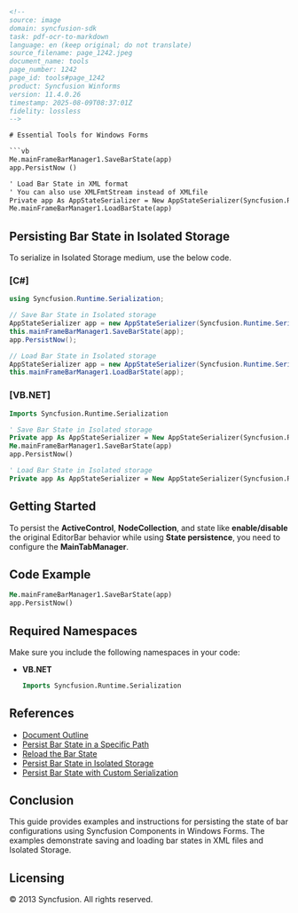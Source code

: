 ```html
<!-- 
source: image
domain: syncfusion-sdk
task: pdf-ocr-to-markdown
language: en (keep original; do not translate)
source_filename: page_1242.jpeg
document_name: tools
page_number: 1242
page_id: tools#page_1242
product: Syncfusion Winforms
version: 11.4.0.26
timestamp: 2025-08-09T08:37:01Z
fidelity: lossless
-->

# Essential Tools for Windows Forms

```vb
Me.mainFrameBarManager1.SaveBarState(app)
app.PersistNow ()

' Load Bar State in XML format
' You can also use XMLFmtStream instead of XMLfile
Private app As AppStateSerializer = New AppStateSerializer(Syncfusion.Runtime.Serialization.SerializeMode.XMLFile, "Barstate")
Me.mainFrameBarManager1.LoadBarState(app)
```

## Persisting Bar State in Isolated Storage

To serialize in Isolated Storage medium, use the below code.

### [C#]

```csharp
using Syncfusion.Runtime.Serialization;

// Save Bar State in Isolated storage
AppStateSerializer app = new AppStateSerializer(Syncfusion.Runtime.Serialization.SerializeMode.IsolatedStorage, "Barstate");
this.mainFrameBarManager1.SaveBarState(app);
app.PersistNow();

// Load Bar State in Isolated storage
AppStateSerializer app = new AppStateSerializer(Syncfusion.Runtime.Serialization.SerializeMode.IsolatedStorage, "Barstate");
this.mainFrameBarManager1.LoadBarState(app);
```

### [VB.NET]

```vb
Imports Syncfusion.Runtime.Serialization

' Save Bar State in Isolated storage
Private app As AppStateSerializer = New AppStateSerializer(Syncfusion.Runtime.Serialization.SerializeMode.IsolatedStorage, "Barstate")
Me.mainFrameBarManager1.SaveBarState(app)
app.PersistNow()

' Load Bar State in Isolated storage
Private app As AppStateSerializer = New AppStateSerializer(Syncfusion.Runtime.Serialization.SerializeMode.IsolatedStorage, "Barstate")
```

## Getting Started

To persist the **ActiveControl**, **NodeCollection**, and state like **enable/disable** the original EditorBar behavior while using **State persistence**, you need to configure the **MainTabManager**.

## Code Example

```vb
Me.mainFrameBarManager1.SaveBarState(app)
app.PersistNow()
```

## Required Namespaces

Make sure you include the following namespaces in your code:

- **VB.NET**
  ```vb
  Imports Syncfusion.Runtime.Serialization
  ```

## References

- [Document Outline](#document-outline)
- [Persist Bar State in a Specific Path](#persist-bar-state-in-a-specific-path)
- [Reload the Bar State](#reload-the-bar-state)
- [Persist Bar State in Isolated Storage](#persist-bar-state-in-isolated-storage)
- [Persist Bar State with Custom Serialization](#persist-bar-state-with-custom-serialization)

## Conclusion

This guide provides examples and instructions for persisting the state of bar configurations using Syncfusion Components in Windows Forms. The examples demonstrate saving and loading bar states in XML files and Isolated Storage.

## Licensing

© 2013 Syncfusion. All rights reserved.

<!-- tags: [Syncfusion, WinForms, Bar, State Persistence, Serialization] keywords: [Syncfusion, Windows Forms, Bar State, Isolated Storage, XML Serialization] -->
```
